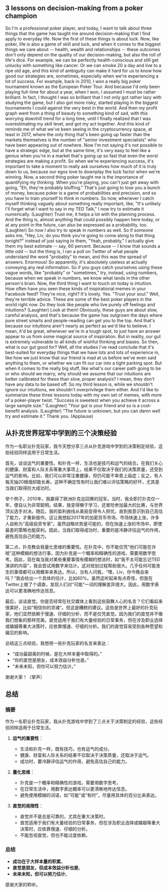 ##  3 lessons on decision-making from a poker champion

So I'm a professional poker player,
and today, I want to talk about three things that the game has taught me
around decision-making that I find apply to everyday life.
Now the first of these things is about luck.
Now, like poker, life is also a game of skill and luck,
and when it comes to the biggest things we care about --
health, wealth and relationships --
these outcomes don't only depend on the quality of our decision-making,
but also the roll of life's dice.
For example, we can be perfectly health-conscious
and still get unlucky with something like cancer.
Or we can smoke 20 a day and live to a ripe old age,
and this kind of ambiguity can make it hard for us to know
how good our strategies are, sometimes,
especially when we're experiencing a lot of success.
For example, back in 2010,
I won a really big poker tournament known as the European Poker Tour.
And because I'd only been playing full-time for about a year,
when I won, I assumed I must be rather brilliant.
In fact, I thought I was so brilliant
that I not only got rather lazy with studying the game,
but I also got more risky,
started playing in the biggest tournaments I could
against the very best in the world.
And then my profit graph went from a thing of beauty
to something kind of sad,
with this worrying downhill trend for a long time,
until I finally realized that I was overestimating my skill level,
and got my act together.
And this kind of reminds me of what we've been seeing
in the cryptocurrency space, at least in 2017,
where the only thing that's been going up faster than the markets themselves
is the number of "senior investment specialists"
who have been appearing out of nowhere.
Now I'm not saying it's not possible to have a strategic edge,
but at the same time, it's very easy to feel like a genius
when you're in a market that's going up so fast
that even the worst strategies are making a profit.
So when we're experiencing success,
it's important to take a moment to really ask ourselves
how much of it is truly down to us,
because our egos love to downplay the luck factor when we're winning.
Now, a second thing poker taught me
is the importance of quantifying my thinking.
When you're playing, you can't just get away with going,
"Eh, they're probably bluffing."
That's just going to lose you a bunch of money,
because poker is a game of probabilities and precision,
and so you have to train yourself to think in numbers.
So now, whenever I catch myself
thinking vaguely about something really important, like,
"It's unlikely I'll forget what I want to say in my TED Talk,"
I now try to estimate it numerically.
(Laughter)
Trust me, it helps a lot with the planning process.
And the thing is, almost anything that could possibly happen here today,
or at any point in the future,
can also be expressed as a probability, too.
(Laughter)
So now I also try to speak in numbers as well.
So if someone asks me,
"Hey, Liv, do you think you're going to come along to that thing tonight?"
instead of just saying to them, "Yeah, probably,"
I actually give them my best estimate --
say, 60 percent.
Because -- I know that sounds a little odd --
but the thing is, I ran a poll on Twitter
of what people understand the word "probably" to mean,
and this was the spread of answers.
Enormous!
So apparently, it's absolutely useless
at actually conveying any real information.
So if you guys catch yourselves using these vague words,
like "probably" or "sometimes,"
try, instead, using numbers, because when we speak in numbers,
we know what lands in the other person's brain.
Now, the third thing I want to touch on today is intuition.
How often have you seen these kinds of inspirational memes
in your Facebook feed?
They're nice, right?
It's lovely. Yes. "Trust your soul."
Well, they're terrible advice.
These are some of the best poker players in the world right now.
Do they look like people who live purely off feelings and intuitions?
(Laughter)
Look at them!
Obviously, these guys are about slow, careful analysis,
and that's because the game has outgrown the days
where pure street smarts and people-reading
can get you to the top.
And that's because our intuitions aren't nearly as perfect
as we'd like to believe.
I mean, it'd be great, whenever we're in a tough spot,
to just have an answer appear to us from some magical source of inspiration.
But in reality, our gut is extremely vulnerable
to all kinds of wishful thinking and biases.
So then, what is our gut good for?
Well, all the studies I've read
conclude that it's best-suited for everyday things
that we have lots and lots of experience in,
like how we just know that our friend is mad at us
before we've even said anything to them,
or whether we can fit our car into a tight parking spot.
But when it comes to the really big stuff,
like what's our career path going to be
or who should we marry,
why should we assume that our intuitions
are better calibrated for these than slow, proper analysis?
I mean, they don't have any data to be based off.
So my third lesson is, while we shouldn't ignore our intuitions,
we shouldn't overprivilege them either.
And I'd like to summarize these three lessons today
with my own set of memes,
with more of a poker-player twist.
"Success is sweetest when you achieve it across a large sample size."
(Laughter)
"Your gut is your friend and so is a cost-benefit analysis.
(Laughter)
"The future is unknown, but you can damn well try and estimate it."
Thank you.
(Applause)

## 从扑克世界冠军中学到的三个决策经验

作为一名职业扑克玩家，我今天想分享三点从扑克游戏中学到的决策制定经验，这些经验同样适用于日常生活。

首先，谈谈运气的重要性。和扑克一样，生活也是技巧和运气的结合。在我们关心的健康、财富和人际关系等重大事项上，结果不仅取决于我们的决策质量，还受到运气的影响。比如，我们可以非常注重健康，但仍可能不幸患上癌症；反之，有人每天抽20根烟却能长寿。这种不确定性有时让我们难以评估策略的好坏，尤其是当我们取得巨大成功时。

举个例子，2010年，我赢得了欧洲扑克巡回赛的冠军。当时，我全职打扑克仅一年，便自认为非常聪明。结果，我变得懒于学习，还冒险参加最大的比赛，与世界顶尖选手对决。随后，我的盈利曲线从美丽变得令人担忧，直到我意识到自己高估了能力，才重新振作。这让我想起2017年的加密货币市场，市场快速上涨，许多人自称为“高级投资专家”。虽然战略优势是可能的，但在快速上涨的市场中，即使最差的策略也能获利。因此，当我们取得成功时，重要的是冷静评估运气的作用，避免高估自己的能力。

第二点，扑克教会我量化思维的重要性。在扑克中，你不能仅凭“他们可能在诈唬”这种模糊的想法行事，因为扑克是一个概率和精确性的游戏，需要用数字思考。因此，现在每当我对某些重要事情有模糊的想法时，如“我不太可能忘记TED演讲的内容”，我会尝试用数字来估计。这对规划过程帮助很大。几乎任何可能发生的事情都可以用概率来表达。所以，当有人问我，“嘿，Liv，你今晚会来吗？”我会给出一个具体的估计，比如60%。虽然这听起来有点奇怪，但我在Twitter上做了个调查，发现人们对“可能”一词的理解差异很大。因此，用数字表达可以更准确地传达信息。

最后，谈谈直觉。你是否经常在社交媒体上看到这些鼓舞人心的名言？它们看起来很美好，比如“相信你的灵魂”。但这是糟糕的建议。这些是世界上最好的扑克玩家，他们显然依赖于慢速、仔细的分析，而不是仅凭直觉。因为我们的直觉并不像我们想象的那样完美。直觉适用于我们有大量经验的日常事务，但在涉及职业选择或婚姻等重大决策时，应依靠慢速、仔细的分析。我们的直觉容易受到各种愿望和偏见的影响。

总结这三点经验，我想用一些扑克玩家的名言来表达：
- “成功最甜美的时候，是在大样本量中取得的。”
- “你的直觉是朋友，成本效益分析也是。”
- “未来未知，但你可以努力估计。”

谢谢大家！（掌声）


## 总结

### 摘要

作为一名职业扑克玩家，我从扑克游戏中学到了三点关于决策制定的经验，这些经验同样适用于日常生活。

1. **运气的重要性**：
   - 生活和扑克一样，既有技巧，也有运气的成分。
   - 健康、财富和人际关系的结果不仅取决于决策质量，还取决于运气。
   - 成功时，要冷静评估运气的作用，避免高估自己的能力。

2. **量化思维**：
   - 扑克是一个概率和精确性的游戏，需要用数字思考。
   - 在日常生活中，用数字表达概率可以更清晰地传达信息。
   - 避免使用模糊的词语，如“可能”或“有时”，尽量用具体的百分比来表达。

3. **直觉的局限性**：
   - 直觉并不是总是可靠的，尤其在重大决策时。
   - 直觉适用于我们有大量经验的日常事务，但在涉及职业选择或婚姻等重大决策时，应依靠慢速、仔细的分析。
   - 不能忽视直觉，但也不能过度依赖。

### 总结

- **成功在于大样本量的积累**。
- **直觉是朋友，但成本效益分析也是**。
- **未来未知，但可以努力估计**。

感谢大家的聆听。